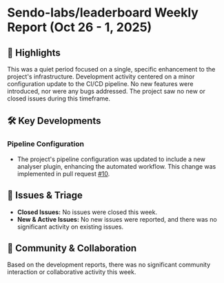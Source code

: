 # Sendo-labs/leaderboard Weekly Report (Oct 26 - 1, 2025)

## 🚀 Highlights
This was a quiet period focused on a single, specific enhancement to the project's infrastructure. Development activity centered on a minor configuration update to the CI/CD pipeline. No new features were introduced, nor were any bugs addressed. The project saw no new or closed issues during this timeframe.

## 🛠️ Key Developments
### Pipeline Configuration
*   The project's pipeline configuration was updated to include a new analyser plugin, enhancing the automated workflow. This change was implemented in pull request [#10](https://github.com/Sendo-labs/leaderboard/pull/10).

## 🐛 Issues & Triage
*   **Closed Issues:** No issues were closed this week.
*   **New & Active Issues:** No new issues were reported, and there was no significant activity on existing issues.

## 💬 Community & Collaboration
Based on the development reports, there was no significant community interaction or collaborative activity this week.